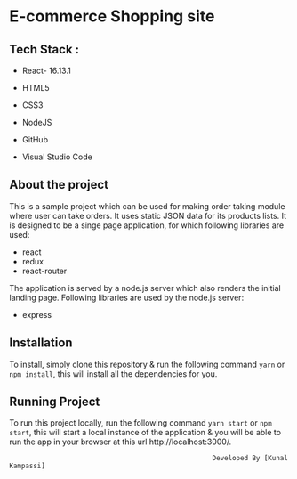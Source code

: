# E-commerce Shopping site


## Tech Stack :
- React- 16.13.1
- HTML5
- CSS3
- NodeJS
- GitHub

- Visual Studio Code


## About the project

This is a sample project which can be used for making order taking module where user can take orders. It uses static JSON data for its products lists.
It is designed to be a singe page application, for which following libraries are used:

- react
- redux
- react-router

The application is served by a node.js server which also renders the initial landing page. Following libraries are used by the node.js server:

- express



## Installation

To install, simply clone this repository & run the following command `yarn` or `npm install`, this will install all the dependencies for you.

## Running Project

To run this project locally, run the following command `yarn start` or `npm start`, this will start a local instance of the application & you will be able to run the app in your browser at this url http://localhost:3000/.




                                                       Developed By [Kunal Kampassi]
